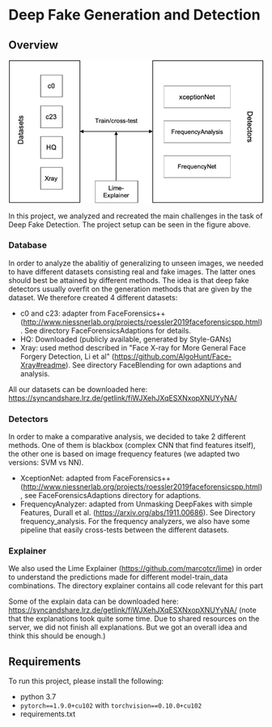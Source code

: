 # Deep Fake Generation and Detection
## Overview
![Semantic description of image](overview_project.png)

In this project, we analyzed and recreated the main challenges in the task of Deep Fake Detection. The project setup can be seen in the figure above.

### Database
In order to analyze the abalitiy of generalizing to unseen images, we needed to have different datasets consisting real and fake images. The latter ones should best be attained by different methods. The idea is that deep fake detectors usually overfit on the generation methods that are given by the dataset. We therefore created 4 different datasets:
- c0 and c23: adapter from FaceForensics++ (http://www.niessnerlab.org/projects/roessler2019faceforensicspp.html). See directory FaceForensicsAdaptions for details.
- HQ: Downloaded (publicly available, generated by Style-GANs)
- Xray: used method described in "Face X-ray for More General Face Forgery Detection, Li et al" (https://github.com/AlgoHunt/Face-Xray#readme). See directory FaceBlending for own adaptions and analysis.

All our datasets can be downloaded here: https://syncandshare.lrz.de/getlink/fiWJXehJXqESXNxopXNUYyNA/


### Detectors
In order to make a comparative analysis, we decided to take 2 different methods. One of them is blackbox (complex CNN that find features itself), the other one is based on image frequency features (we adapted two versions: SVM vs NN).
- XceptionNet: adapted from FaceForensics++ (http://www.niessnerlab.org/projects/roessler2019faceforensicspp.html), see FaceForensicsAdaptions directory for adaptions.
- FrequencyAnalyzer: adapted from Unmasking DeepFakes with simple Features, Durall et al. (https://arxiv.org/abs/1911.00686). See Directory frequency_analysis. For the frequency analyzers, we also have some pipeline that easily cross-tests between the different datasets.

### Explainer
We also used the Lime Explainer (https://github.com/marcotcr/lime) in order to understand the predictions made for different model-train_data combinations. The directory explainer contains all code relevant for this part

Some of the explain data can be downloaded here: https://syncandshare.lrz.de/getlink/fiWJXehJXqESXNxopXNUYyNA/
(note that the explanations took quite some time. Due to shared resources on the server, we did not finish all explanations. But we got an overall idea and think this should be enough.)

## Requirements
To run this project, please install the following:
- python 3.7
- `pytorch==1.9.0+cu102` with `torchvision==0.10.0+cu102`
- requirements.txt

